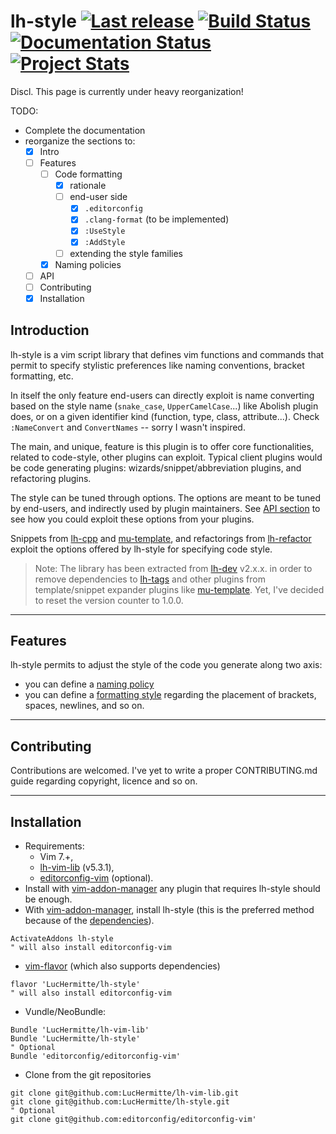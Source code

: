 # lh-style [![Last release](https://img.shields.io/github/tag/LucHermitte/lh-style.svg)](https://github.com/LucHermitte/lh-style/releases) [![Build Status](https://secure.travis-ci.org/LucHermitte/lh-style.png?branch=master)](http://travis-ci.org/LucHermitte/lh-style) [![Documentation Status](https://readthedocs.org/projects/lh-style/badge/?version=latest)](http://lh-style.readthedocs.io/en/latest/?badge=latest) [![Project Stats](https://www.openhub.net/p/21020/widgets/project_thin_badge.gif)](https://www.openhub.net/p/21020)


Discl. This page is currently under heavy reorganization!

TODO:

- Complete the documentation
- reorganize the sections to:
    -[X] Intro
    -[ ] Features
        -[ ] Code formatting
            -[x] rationale
            -[ ] end-user side
                -[x] `.editorconfig`
                -[x] `.clang-format` (to be implemented)
                -[x] `:UseStyle`
                -[x] `:AddStyle`
            -[ ] extending the style families
        -[x] Naming policies
    -[ ] API
    -[ ] Contributing
    -[X] Installation

## Introduction

lh-style is a vim script library that defines vim functions and commands that permit to specify stylistic preferences
like naming conventions, bracket formatting, etc.

In itself the only feature end-users can directly exploit is name converting based on the style name (`snake_case`,
`UpperCamelCase`...) like Abolish plugin does, or on a given identifier kind (function, type, class, attribute...).
Check `:NameConvert` and `ConvertNames` -- sorry I wasn't inspired.

The main, and unique, feature is this plugin is to offer core functionalities, related to code-style, other plugins can
exploit. Typical client plugins would be code generating plugins: wizards/snippet/abbreviation plugins, and refactoring
plugins.

The style can be tuned through options. The options are meant to be tuned by end-users, and indirectly used by plugin
maintainers.  See [API section](doc/API.md) to see how you could exploit these options from your plugins.

Snippets from [lh-cpp](http://github.com/LucHermitte/lh-cpp) and
[mu-template](http://github.com/LucHermitte/mu-template), and refactorings from
[lh-refactor](http://github.com/LucHermitte/lh-refactor) exploit the options offered by lh-style for specifying code
style.


> Note: The library has been extracted from [lh-dev](http://github.com/LucHermitte/lh-dev) v2.x.x. in order to remove dependencies to [lh-tags](http://github.com/LucHermitte/lh-tags) and other plugins from template/snippet expander plugins like [mu-template](http://github.com/LucHermitte/mu-template). Yet, I've decided to reset the version counter to 1.0.0.

---

## Features

lh-style permits to adjust the style of the code you generate along two axis:

- you can define a [naming policy](doc/naming.rst)
- you can define a [formatting style](doc/code-formatting.rst) regarding the placement of brackets, spaces, newlines, and
  so on.

---

## Contributing
Contributions are welcomed. I've yet to write a proper CONTRIBUTING.md guide regarding copyright, licence and so on.

---
## Installation
  * Requirements:
      * Vim 7.+,
      * [lh-vim-lib](http://github.com/LucHermitte/lh-vim-lib) (v5.3.1),
      * [editorconfig-vim](https://github.com/editorconfig/editorconfig-vim) (optional).
  * Install with [vim-addon-manager](https://github.com/MarcWeber/vim-addon-manager) any plugin that requires lh-style should be enough.
  * With [vim-addon-manager](https://github.com/MarcWeber/vim-addon-manager), install lh-style (this is the preferred method because of the [dependencies](http://github.com/LucHermitte/lh-style/blob/master/addon-info.txt)).
```vim
ActivateAddons lh-style
" will also install editorconfig-vim
```
  * [vim-flavor](http://github.com/kana/vim-flavor) (which also supports
    dependencies)
```
flavor 'LucHermitte/lh-style'
" will also install editorconfig-vim
```
  * Vundle/NeoBundle:
```vim
Bundle 'LucHermitte/lh-vim-lib'
Bundle 'LucHermitte/lh-style'
" Optional
Bundle 'editorconfig/editorconfig-vim'
```
  * Clone from the git repositories
```
git clone git@github.com:LucHermitte/lh-vim-lib.git
git clone git@github.com:LucHermitte/lh-style.git
" Optional
git clone git@github.com:editorconfig/editorconfig-vim'
```
